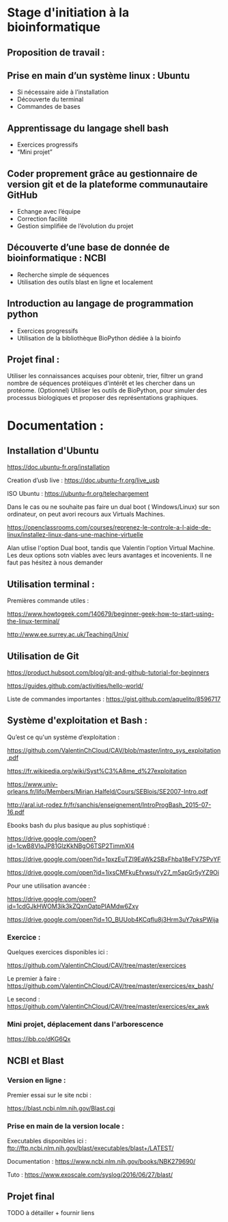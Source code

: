 # Stage d'initiation à la bioinformatique
## Proposition de travail :
## Prise en main d’un système linux : Ubuntu
  * Si nécessaire aide à l’installation
  * Découverte du terminal
  * Commandes de bases

## Apprentissage du langage shell bash
  * Exercices progressifs
  * “Mini projet”

## Coder proprement grâce au gestionnaire de version git et de la plateforme communautaire GitHub
  * Echange avec l’équipe
  * Correction facilité
  * Gestion simplifiée de l’évolution du projet

## Découverte d’une base de donnée de bioinformatique : NCBI
  * Recherche simple de séquences 
  * Utilisation des outils blast en ligne et localement

## Introduction au langage de programmation python
  * Exercices progressifs
  * Utilisation de la bibliothèque BioPython dédiée à la bioinfo


## Projet final : 
Utiliser les connaissances acquises pour obtenir, trier, filtrer un grand nombre de séquences protéiques d'intérêt et les chercher dans un protéome. (Optionnel) Utiliser les outils de BioPython, pour simuler des processus biologiques et proposer des représentations graphiques.









# Documentation :
## Installation d'Ubuntu

https://doc.ubuntu-fr.org/installation

Creation d’usb live :  https://doc.ubuntu-fr.org/live_usb

ISO Ubuntu : https://ubuntu-fr.org/telechargement

Dans le cas ou ne souhaite pas faire un dual boot ( Windows/Linux) sur son ordinateur, on peut avori recours aux Virtuals Machines.

https://openclassrooms.com/courses/reprenez-le-controle-a-l-aide-de-linux/installez-linux-dans-une-machine-virtuelle


Alan utlise l'option Dual boot, tandis que Valentin l'option Virtual Machine. Les deux options sotn viables avec leurs avantages et incovenients. Il ne faut pas hésitez à nous demander 



## Utilisation terminal :
Premières commande utiles : 

https://www.howtogeek.com/140679/beginner-geek-how-to-start-using-the-linux-terminal/

http://www.ee.surrey.ac.uk/Teaching/Unix/

## Utilisation de Git
https://product.hubspot.com/blog/git-and-github-tutorial-for-beginners

https://guides.github.com/activities/hello-world/

Liste de commandes importantes : https://gist.github.com/aquelito/8596717   

 ## Système d'exploitation et Bash :
Qu’est ce qu'un système d’exploitation :

https://github.com/ValentinChCloud/CAV/blob/master/intro_sys_exploitation.pdf

https://fr.wikipedia.org/wiki/Syst%C3%A8me_d%27exploitation

https://www.univ-orleans.fr/lifo/Members/Mirian.Halfeld/Cours/SEBlois/SE2007-Intro.pdf

http://aral.iut-rodez.fr/fr/sanchis/enseignement/IntroProgBash_2015-07-16.pdf

Ebooks bash du plus basique au plus sophistiqué : 

https://drive.google.com/open?id=1cwB8VIqJP81GlzKkNBgO6TSP2TimmXl4

https://drive.google.com/open?id=1pxzEuTZI9EaWk2SBxFhba18eFV7SPvYF

https://drive.google.com/open?id=1ixsCMFkuEfvwsuYy27_m5apGr5yYZ9Oi

Pour une utilisation avancée :

https://drive.google.com/open?id=1cdGJkHWOM3ik3kZQxnOatpPIAMdw6Zxy

https://drive.google.com/open?id=1O_BUUob4KCqflu8j3Hrm3uY7pksPWija

    
### Exercice :
Quelques exercices disponibles ici :

https://github.com/ValentinChCloud/CAV/tree/master/exercices

Le premier à faire : https://github.com/ValentinChCloud/CAV/tree/master/exercices/ex_bash/

Le second : https://github.com/ValentinChCloud/CAV/tree/master/exercices/ex_awk

### Mini projet, déplacement dans l'arborescence
https://ibb.co/dKG6Qx


## NCBI et Blast
### Version en ligne :
Premier essai sur le site ncbi : 

https://blast.ncbi.nlm.nih.gov/Blast.cgi



### Prise en main de la version locale :
Executables disponibles ici : ftp://ftp.ncbi.nlm.nih.gov/blast/executables/blast+/LATEST/

Documentation : https://www.ncbi.nlm.nih.gov/books/NBK279690/

Tuto : https://www.exoscale.com/syslog/2016/06/27/blast/

## Projet final
TODO à détailler + fournir liens
